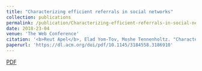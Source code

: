 ```yaml
---
title: "Characterizing efficient referrals in social networks"
collection: publications
permalink: /publication/Characterizing-efficient-referrals-in-social-networks
date: 2018-23-04
venue: 'The Web Conference'
citation: '<b>Reut Apel</b>, Elad Yom-Tov, Moshe Tennenholtz. "Characterizing efficient referrals in social networks." <i>Companion Proceedings of the The Web Conference</i> 2018.'
paperurl: 'https://dl.acm.org/doi/pdf/10.1145/3184558.3186910'
---
```

<a href='https://dl.acm.org/doi/pdf/10.1145/3184558.3186910'>PDF</a>
&nbsp;&nbsp;&nbsp;&nbsp;
